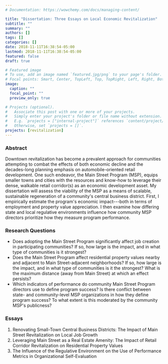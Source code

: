 ```yaml
---
# Documentation: https://wowchemy.com/docs/managing-content/

title: "Dissertation: Three Essays on Local Economic Revitalization"
subtitle: ""
summary: ""
authors: []
tags: []
categories: []
date: 2018-11-11T16:38:54-05:00
lastmod: 2018-11-11T16:38:54-05:00
featured: false
draft: true

# Featured image
# To use, add an image named `featured.jpg/png` to your page's folder.
# Focal points: Smart, Center, TopLeft, Top, TopRight, Left, Right, BottomLeft, Bottom, BottomRight.
image:
  caption: ""
  focal_point: ""
  preview_only: true

# Projects (optional).
#   Associate this post with one or more of your projects.
#   Simply enter your project's folder or file name without extension.
#   E.g. `projects = ["internal-project"]` references `content/project/deep-learning/index.md`.
#   Otherwise, set `projects = []`.
projects: [revitalization]
---
```


### Abstract

Downtown revitalization has become a prevalent approach for communities attempting to combat the effects of both economic decline and the decades-long planning emphasis on automobile-oriented retail development. One such endeavor, the Main Street Program (MSP), equips smaller towns and cities with the resources and know-how to leverage their dense, walkable retail corridor(s) as an economic development asset. My dissertation will assess the viability of the MSP as a means of scalable, sustainable regeneration of a community's central business district. First, I empirically estimate the program's economic impact---both in terms of employment and property value appreciation. I then examine how differing state and local regulative environments influence how community MSP directors prioritize how they measure program performance.

### Research Questions

* Does adopting the Main Street Program significantly affect job creation in participating communities? If so, how large is the impact, and in what type of communities is it strongest?
* Does the Main Street Program affect residential property values nearby and adjacent to Main Street-adjacent neighborhoods? If so, how large is the impact, and in what type of communities is it the strongest? What is the maximum distance (away from Main Street) at which an effect persists?
* Which indicators of performance do community Main Street Program directors use to define program success? Is there conflict between state- and community-level MSP organizations in how they define program success? To what extent is this moderated by the community MSP's publicness?

### Essays

1. Renovating Small-Town Central Business Districts: The Impact of Main Street Revitalization on Local Job Growth
2. Leveraging Main Street as a Real Estate Amenity: The Impact of Retail Corridor Revitalization on Residential Property Values
3. The Influence of the Regulative Environment on the Use of Performance Metrics in Organizational Self-Evaluation
